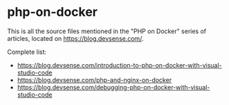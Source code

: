 # php-on-docker
This is all the source files mentioned in the "PHP on Docker" series of articles, located on https://blog.devsense.com/.

Complete list:
 - https://blog.devsense.com/introduction-to-php-on-docker-with-visual-studio-code
 - https://blog.devsense.com/php-and-nginx-on-docker
 - https://blog.devsense.com/debugging-php-on-docker-with-visual-studio-code
